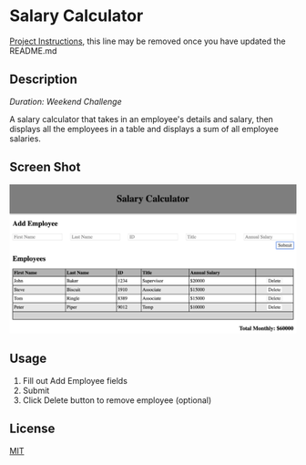 # Salary Calculator

[Project Instructions](./INSTRUCTIONS.md), this line may be removed once you have updated the README.md

## Description

_Duration:_ _Weekend_ _Challenge_

A salary calculator that takes in an employee's details and salary, then displays all the employees in a table and displays a sum of all employee salaries.

## Screen Shot

![coles-calc](images/cole-salary-calc.png)

## Usage

1. Fill out Add Employee fields
2. Submit
3. Click Delete button to remove employee (optional)

## License

[MIT](LICENSE.txt)
